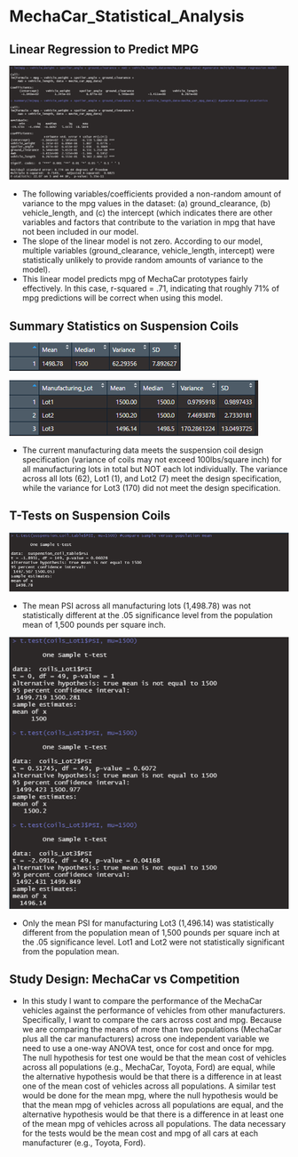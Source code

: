 # MechaCar_Statistical_Analysis

## Linear Regression to Predict MPG

![](Images/SummaryStats_Del%231.png)

  - The following variables/coefficients provided a non-random amount of variance to the mpg values in the dataset: (a) ground_clearance, (b) vehicle_length, and (c) the intercept (which indicates there are other variables and factors that contribute to the variation in mpg that have not been included in our model.
  - The slope of the linear model is not zero. According to our model, multiple variables (ground_clearance, vehicle_length, intercept) were statistically unlikely to provide random amounts of variance to the model). 
  - This linear model predicts mpg of MechaCar prototypes fairly effectively. In this case, r-squared = .71, indicating that roughly 71% of mpg predictions will be correct when using this model. 


## Summary Statistics on Suspension Coils

![](Images/totalSummary_Del%232.png)

![](Images/LotSummary_Del%232.png)

  - The current manufacturing data meets the suspension coil design specification (variance of coils may not exceed 100lbs/square inch) for all manufacturing lots in total but NOT each lot individually. The variance across all lots (62), Lot1 (1), and Lot2 (7) meet the design specification, while the variance for Lot3 (170) did not meet the design specification.

## T-Tests on Suspension Coils

![](Images/SampleVSpop_Del%233.png)

  - The mean PSI across all manufacturing lots (1,498.78) was not statistically different at the .05 significance level from the population mean of 1,500 pounds per square inch.

![](Images/LotsVSpop_Del%233.png)

  - Only the mean PSI for manufacturing Lot3 (1,496.14) was statistically different from the population mean of 1,500 pounds per square inch at the .05 significance level. Lot1 and Lot2 were not statistically significant from the population mean.

## Study Design: MechaCar vs Competition

  - In this study I want to compare the performance of the MechaCar vehicles against the performance of vehicles from other manufacturers. Specifically, I want to compare the cars across cost and mpg. Because we are comparing the means of more than two populations (MechaCar plus all the car manufacturers) across one independent variable we need to use a one-way ANOVA test, once for cost and once for mpg. The null hypothesis for test one would be that the mean cost of vehicles across all populations (e.g., MechaCar, Toyota, Ford) are equal, while the alternative hypothesis would be that there is a difference in at least one of the mean cost of vehicles across all populations. A similar test would be done for the mean mpg, where the null hypothesis would be that the mean mpg of vehicles across all populations are equal, and the alternative hypothesis would be that there is a difference in at least one of the mean mpg of vehicles across all populations. The data necessary for the tests would be the mean cost and mpg of all cars at each manufacturer (e.g., Toyota, Ford).

